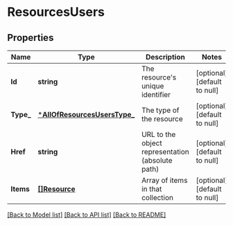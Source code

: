 # ResourcesUsers

## Properties
Name | Type | Description | Notes
------------ | ------------- | ------------- | -------------
**Id** | **string** | The resource&#x27;s unique identifier | [optional] [default to null]
**Type_** | [***AllOfResourcesUsersType_**](AllOfResourcesUsersType_.md) | The type of the resource | [optional] [default to null]
**Href** | **string** | URL to the object representation (absolute path) | [optional] [default to null]
**Items** | [**[]Resource**](Resource.md) | Array of items in that collection | [optional] [default to null]

[[Back to Model list]](../README.md#documentation-for-models) [[Back to API list]](../README.md#documentation-for-api-endpoints) [[Back to README]](../README.md)

